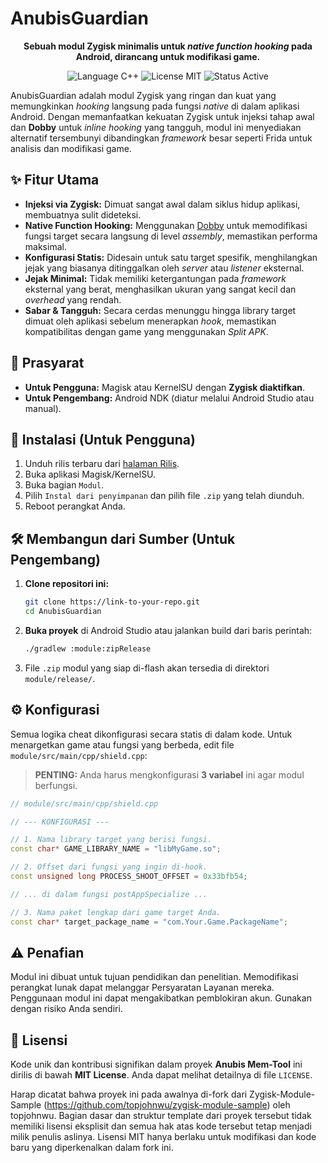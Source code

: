 # AnubisGuardian

<p align="center">
  <strong>Sebuah modul Zygisk minimalis untuk <i>native function hooking</i> pada Android, dirancang untuk modifikasi game.</strong>
</p>

<p align="center">
  <img src="https://img.shields.io/badge/Language-C%2B%2B-blue.svg" alt="Language C++">
  <img src="https://img.shields.io/badge/License-MIT-green.svg" alt="License MIT">
  <img src="https://img.shields.io/badge/Status-Active-brightgreen.svg" alt="Status Active">
</p>

AnubisGuardian adalah modul Zygisk yang ringan dan kuat yang memungkinkan *hooking* langsung pada fungsi *native* di dalam aplikasi Android. Dengan memanfaatkan kekuatan Zygisk untuk injeksi tahap awal dan **Dobby** untuk *inline hooking* yang tangguh, modul ini menyediakan alternatif tersembunyi dibandingkan *framework* besar seperti Frida untuk analisis dan modifikasi game.

## ✨ Fitur Utama

*   **Injeksi via Zygisk:** Dimuat sangat awal dalam siklus hidup aplikasi, membuatnya sulit dideteksi.
*   **Native Function Hooking:** Menggunakan [Dobby](https://github.com/jmpews/Dobby) untuk memodifikasi fungsi target secara langsung di level *assembly*, memastikan performa maksimal.
*   **Konfigurasi Statis:** Didesain untuk satu target spesifik, menghilangkan jejak yang biasanya ditinggalkan oleh *server* atau *listener* eksternal.
*   **Jejak Minimal:** Tidak memiliki ketergantungan pada *framework* eksternal yang berat, menghasilkan ukuran yang sangat kecil dan *overhead* yang rendah.
*   **Sabar & Tangguh:** Secara cerdas menunggu hingga library target dimuat oleh aplikasi sebelum menerapkan *hook*, memastikan kompatibilitas dengan game yang menggunakan *Split APK*.

## 🔧 Prasyarat

*   **Untuk Pengguna:** Magisk atau KernelSU dengan **Zygisk diaktifkan**.
*   **Untuk Pengembang:** Android NDK (diatur melalui Android Studio atau manual).

## 🚀 Instalasi (Untuk Pengguna)

1.  Unduh rilis terbaru dari [halaman Rilis](link-to-your-releases-page).
2.  Buka aplikasi Magisk/KernelSU.
3.  Buka bagian `Modul`.
4.  Pilih `Instal dari penyimpanan` dan pilih file `.zip` yang telah diunduh.
5.  Reboot perangkat Anda.

## 🛠️ Membangun dari Sumber (Untuk Pengembang)

1.  **Clone repositori ini:**
    ```bash
    git clone https://link-to-your-repo.git
    cd AnubisGuardian
    ```

2.  **Buka proyek** di Android Studio atau jalankan build dari baris perintah:
    ```bash
    ./gradlew :module:zipRelease
    ```

3.  File `.zip` modul yang siap di-flash akan tersedia di direktori `module/release/`.

## ⚙️ Konfigurasi

Semua logika cheat dikonfigurasi secara statis di dalam kode. Untuk menargetkan game atau fungsi yang berbeda, edit file `module/src/main/cpp/shield.cpp`:

> **PENTING:** Anda harus mengkonfigurasi **3 variabel** ini agar modul berfungsi.

```cpp
// module/src/main/cpp/shield.cpp

// --- KONFIGURASI ---

// 1. Nama library target yang berisi fungsi.
const char* GAME_LIBRARY_NAME = "libMyGame.so";

// 2. Offset dari fungsi yang ingin di-hook.
const unsigned long PROCESS_SHOOT_OFFSET = 0x33bfb54;

// ... di dalam fungsi postAppSpecialize ...

// 3. Nama paket lengkap dari game target Anda.
const char* target_package_name = "com.Your.Game.PackageName";
```

## ⚠️ Penafian

Modul ini dibuat untuk tujuan pendidikan dan penelitian. Memodifikasi perangkat lunak dapat melanggar Persyaratan Layanan mereka. Penggunaan modul ini dapat mengakibatkan pemblokiran akun. Gunakan dengan risiko Anda sendiri.

## 📜 Lisensi

Kode unik dan kontribusi signifikan dalam proyek **Anubis Mem-Tool** ini dirilis di bawah **MIT License**. Anda dapat melihat detailnya di file `LICENSE`.

Harap dicatat bahwa proyek ini pada awalnya di-fork dari Zygisk-Module-Sample (https://github.com/topjohnwu/zygisk-module-sample) oleh topjohnwu. Bagian dasar dan struktur template dari proyek tersebut tidak memiliki lisensi eksplisit dan semua hak atas kode tersebut tetap menjadi milik penulis aslinya. Lisensi MIT hanya berlaku untuk modifikasi dan kode baru yang diperkenalkan dalam fork ini.